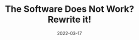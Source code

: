 ---
title: "The Software Does Not Work? Rewrite it!"
date: 2022-03-17
time: "18:30"
excerpt: |
  Outdated technology? Unmaintainable codebase? Politics? Those are just some of the reasons that cause software rewrites. Whether a rewrite is really needed or not, chances are we all work in such projects.

  Do we rewrite the entire software? Can we rewrite just parts of it? Where do we start? Can we automate the process?

  Since the early 2000s, I’ve worked in a variety of such projects. I’d like to share the most important lessons I’ve learned in these projects.

  In this talk, I’ll share some of the different types of rewrites and techniques, what I learned from it, and how it changed my way of approaching both software rewrites as well as greenfield projects.
presenter:
  name: Claudio Lassala
  website: https://lassala.net/
---